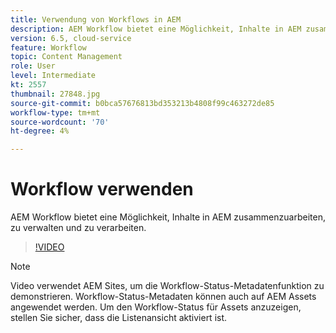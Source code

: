 ```yaml
---
title: Verwendung von Workflows in AEM
description: AEM Workflow bietet eine Möglichkeit, Inhalte in AEM zusammenzuarbeiten, zu verwalten und zu verarbeiten.
version: 6.5, cloud-service
feature: Workflow
topic: Content Management
role: User
level: Intermediate
kt: 2557
thumbnail: 27848.jpg
source-git-commit: b0bca57676813bd353213b4808f99c463272de85
workflow-type: tm+mt
source-wordcount: '70'
ht-degree: 4%

---
```



# Workflow verwenden

AEM Workflow bietet eine Möglichkeit, Inhalte in AEM zusammenzuarbeiten, zu verwalten und zu verarbeiten.

>[!VIDEO](https://video.tv.adobe.com/v/27848/?quality=12&learn=on)

>[!NOTE]
>
> Video verwendet AEM Sites, um die Workflow-Status-Metadatenfunktion zu demonstrieren. Workflow-Status-Metadaten können auch auf AEM Assets angewendet werden. Um den Workflow-Status für Assets anzuzeigen, stellen Sie sicher, dass die Listenansicht aktiviert ist.
